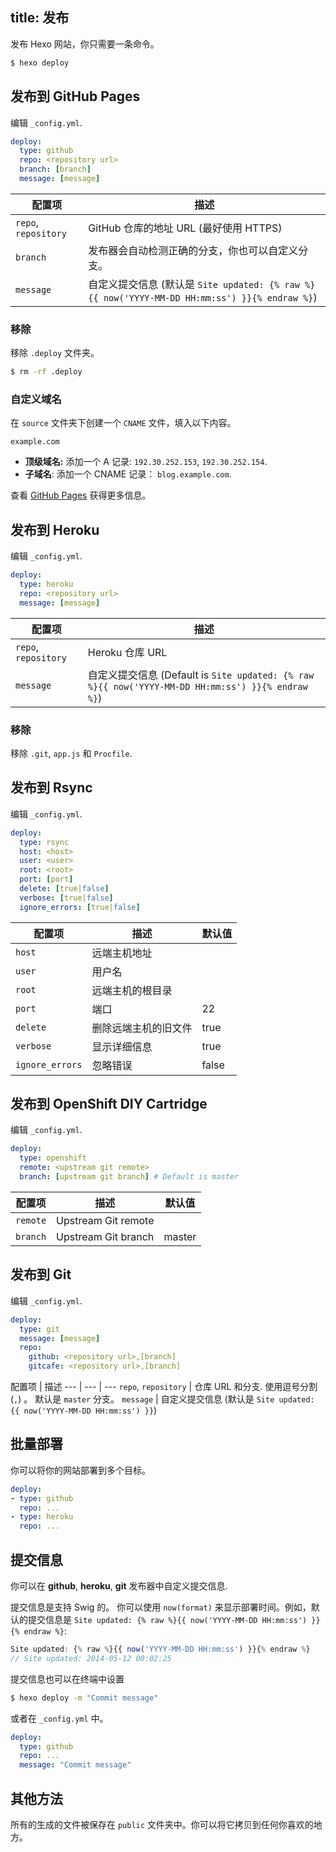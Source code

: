 title: 发布
---
发布 Hexo 网站，你只需要一条命令。

``` bash
$ hexo deploy
```

## 发布到 GitHub Pages

编辑 `_config.yml`.

``` yaml
deploy:
  type: github
  repo: <repository url>
  branch: [branch]
  message: [message]
```

配置项 | 描述
--- | ---
`repo`, `repository` | GitHub 仓库的地址 URL (最好使用 HTTPS)
`branch` | 发布器会自动检测正确的分支，你也可以自定义分支。
`message` | 自定义提交信息 (默认是 `Site updated: {% raw %}{{ now('YYYY-MM-DD HH:mm:ss') }}{% endraw %}`)

### 移除

移除 `.deploy` 文件夹。

``` bash
$ rm -rf .deploy
```

### 自定义域名

在 `source` 文件夹下创建一个 `CNAME` 文件，填入以下内容。

``` plain
example.com
```

- **顶级域名:** 添加一个 A 记录: `192.30.252.153`, `192.30.252.154`.
- **子域名**: 添加一个 CNAME 记录： `blog.example.com`.

查看 [GitHub Pages](https://help.github.com/articles/setting-up-a-custom-domain-with-pages) 获得更多信息。

## 发布到 Heroku

编辑 `_config.yml`.

``` yaml
deploy:
  type: heroku
  repo: <repository url>
  message: [message]
```

配置项 | 描述
--- | ---
`repo`, `repository` | Heroku 仓库 URL
`message` | 自定义提交信息 (Default is `Site updated: {% raw %}{{ now('YYYY-MM-DD HH:mm:ss') }}{% endraw %}`)

### 移除

移除 `.git`, `app.js` 和 `Procfile`.

## 发布到 Rsync

编辑 `_config.yml`.

``` yaml
deploy:
  type: rsync
  host: <host>
  user: <user>
  root: <root>
  port: [port]
  delete: [true|false]
  verbose: [true|false]
  ignore_errors: [true|false]
```

配置项 | 描述 | 默认值
--- | --- | ---
`host` | 远端主机地址 |
`user` | 用户名 |
`root` | 远端主机的根目录 |
`port` | 端口 | 22
`delete` | 删除远端主机的旧文件 | true
`verbose` | 显示详细信息 | true
`ignore_errors` | 忽略错误 | false

## 发布到 OpenShift DIY Cartridge

编辑 `_config.yml`.

``` yaml
deploy:
  type: openshift
  remote: <upstream git remote>
  branch: [upstream git branch] # Default is master
```

配置项 | 描述 | 默认值
--- | --- | ---
`remote` | Upstream Git remote |
`branch` | Upstream Git branch | master

## 发布到 Git

编辑 `_config.yml`.

``` yaml
deploy:
  type: git
  message: [message]
  repo:
    github: <repository url>,[branch]
    gitcafe: <repository url>,[branch]
```

配置项 | 描述
--- | --- | ---
`repo`, `repository` | 仓库 URL 和分支. 使用逗号分割 (`,`) 。 默认是 `master` 分支。
`message` | 自定义提交信息 (默认是 `Site updated: {{ now('YYYY-MM-DD HH:mm:ss') }}`)

## 批量部署

你可以将你的网站部署到多个目标。

``` yaml
deploy:
- type: github
  repo: ...
- type: heroku
  repo: ...
```

## 提交信息

你可以在 **github**, **heroku**, **git** 发布器中自定义提交信息.

提交信息是支持 Swig 的。 你可以使用 `now(format)` 来显示部署时间。例如，默认的提交信息是 `Site updated: {% raw %}{{ now('YYYY-MM-DD HH:mm:ss') }}{% endraw %}`:

``` js
Site updated: {% raw %}{{ now('YYYY-MM-DD HH:mm:ss') }}{% endraw %}
// Site updated: 2014-05-12 00:02:25
```

提交信息也可以在终端中设置

``` bash
$ hexo deploy -m "Commit message"
```

或者在 `_config.yml` 中。

``` yaml
deploy:
  type: github
  repo: ...
  message: "Commit message"
```

## 其他方法

所有的生成的文件被保存在 `public` 文件夹中。你可以将它拷贝到任何你喜欢的地方。
